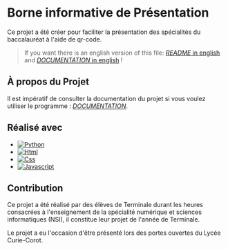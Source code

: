 # Borne informative de Présentation

Ce projet a été créer pour faciliter la présentation des spécialités du baccalauréat à l'aide de qr-code.

> If you want there is an english version of this file: [*README* in english](./README_EN.md) and [*DOCUMENTATION* in english](./doc/documentation_EN.md) !

## À propos du Projet

Il est impératif de consulter la documentation du projet si vous voulez utiliser le programme : [*DOCUMENTATION*](./doc/documentation.md).

## Réalisé avec

* [![Python][Python.org]][Python-url]
* [![Html][Html]][Html-url]
* [![Css][Css]][Css-url]
* [![Javascript][Javascript]][Javascript-url]

## Contribution

Ce projet a été réalisé par des élèves de Terminale durant les heures consacrées à l'enseignement de la spécialité numérique et sciences informatiques (NSI), il constitue leur projet de l'année de Terminale.

Le projet a eu l'occasion d'être présenté lors des portes ouvertes du Lycée Curie-Corot.


<!-- MARKDOWN -->
[Python.org]: https://img.shields.io/badge/python-0769AD?style=for-the-badge&logo=python&logoColor=yellow
[Python-url]: https://www.python.org/
[Html]: https://img.shields.io/badge/html-DD0031?style=for-the-badge&logo=html5&logoColor=white
[Html-url]: https://developer.mozilla.org/fr/docs/Web/HTML
[Css]: https://img.shields.io/badge/css-4A4A55?style=for-the-badge&logo=css3&logoColor=blue
[Css-url]: https://developer.mozilla.org/fr/docs/Web/CSS
[Javascript]: https://img.shields.io/badge/javascript-black?style=for-the-badge&logo=javascript&logoColor=yellow
[Javascript-url]: https://developer.mozilla.org/fr/docs/Web/JavaScript
